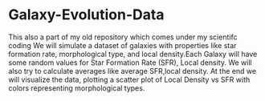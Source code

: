 # Galaxy-Evolution-Data
This also a part of my old repository which comes under my scientifc coding
We will simulate a dataset of galaxies with properties like star formation rate, morphological type, and local density.Each Galaxy will have some random values for Star Formation Rate (SFR), Local density. We will also try to calculate averages like average SFR,local density.
At the end we will visualize the data, plotting a scatter plot of Local Density vs SFR with colors representing morphological types.
